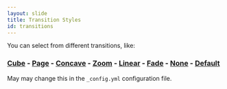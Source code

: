 ```yaml
---
layout: slide
title: Transition Styles
id: transitions
---
```


You can select from different transitions, like:  

### [Cube](?transition=cube#/9) - [Page](?transition=page#/9) - [Concave](?transition=concave#/9) - [Zoom](?transition=zoom#/9) - [Linear](?transition=linear#/9) - [Fade](?transition=fade#/9) - [None](?transition=none#/9) - [Default](?transition=default#/9)

May may change this in the `_config.yml` configuration file.